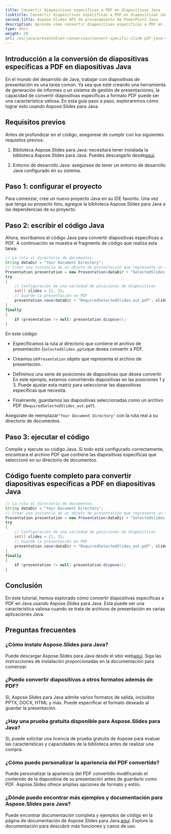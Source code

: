 ```yaml
---
title: Convertir diapositivas específicas a PDF en diapositivas Java
linktitle: Convertir diapositivas específicas a PDF en diapositivas Java
second_title: Aspose.Slides API de procesamiento de PowerPoint Java
description: Aprenda cómo convertir diapositivas específicas a PDF en Java usando Aspose.Slides para Java. Guía paso a paso con ejemplos de código para desarrolladores de Java.
type: docs
weight: 20
url: /es/java/presentation-conversion/convert-specific-slide-pdf-java-slides/
---
```


## Introducción a la conversión de diapositivas específicas a PDF en diapositivas Java

En el mundo del desarrollo de Java, trabajar con diapositivas de presentación es una tarea común. Ya sea que esté creando una herramienta de generación de informes o un sistema de gestión de presentaciones, la capacidad de convertir diapositivas específicas a formato PDF puede ser una característica valiosa. En esta guía paso a paso, exploraremos cómo lograr esto usando Aspose.Slides para Java.

## Requisitos previos

Antes de profundizar en el código, asegúrese de cumplir con los siguientes requisitos previos:

1.  Biblioteca Aspose.Slides para Java: necesitará tener instalada la biblioteca Aspose.Slides para Java. Puedes descargarlo desde[aquí](https://releases.aspose.com/slides/java/).

2. Entorno de desarrollo Java: asegúrese de tener un entorno de desarrollo Java configurado en su sistema.

## Paso 1: configurar el proyecto

Para comenzar, cree un nuevo proyecto Java en su IDE favorito. Una vez que tenga su proyecto listo, agregue la biblioteca Aspose.Slides para Java a las dependencias de su proyecto.

## Paso 2: escribir el código Java

Ahora, escribamos el código Java para convertir diapositivas específicas a PDF. A continuación se muestra el fragmento de código que realiza esta tarea:

```java
// La ruta al directorio de documentos.
String dataDir = "Your Document Directory";
// Crear una instancia de un objeto de presentación que represente un archivo de presentación
Presentation presentation = new Presentation(dataDir + "SelectedSlides.pptx");
try
{
    // Configuración de una variedad de posiciones de diapositivas
    int[] slides = {1, 3};
    // Guarde la presentación en PDF
    presentation.save(dataDir + "RequiredSelectedSlides_out.pdf", slides, SaveFormat.Pdf);
}
finally
{
    if (presentation != null) presentation.dispose();
}
```

En este código:

- Especificamos la ruta al directorio que contiene el archivo de presentación (`SelectedSlides.pptx`que desea convertir a PDF.

-  Creamos un`Presentation` objeto que representa el archivo de presentación.

- Definimos una serie de posiciones de diapositivas que desea convertir. En este ejemplo, estamos convirtiendo diapositivas en las posiciones 1 y 3. Puede ajustar esta matriz para seleccionar las diapositivas específicas que necesita.

- Finalmente, guardamos las diapositivas seleccionadas como un archivo PDF (`RequiredSelectedSlides_out.pdf`).

 Asegúrate de reemplazar`"Your Document Directory"` con la ruta real a su directorio de documentos.

## Paso 3: ejecutar el código

Compile y ejecute su código Java. Si todo está configurado correctamente, encontrará el archivo PDF que contiene las diapositivas específicas que seleccionó en su directorio de documentos.

## Código fuente completo para convertir diapositivas específicas a PDF en diapositivas Java

```java
// La ruta al directorio de documentos.
String dataDir = "Your Document Directory";
// Crear una instancia de un objeto de presentación que represente un archivo de presentación
Presentation presentation = new Presentation(dataDir + "SelectedSlides.pptx");
try
{
	// Configuración de una variedad de posiciones de diapositivas
	int[] slides = {1, 3};
	// Guarde la presentación en PDF
	presentation.save(dataDir + "RequiredSelectedSlides_out.pdf", slides, SaveFormat.Pdf);
}
finally
{
	if (presentation != null) presentation.dispose();
}
```

## Conclusión

En este tutorial, hemos explorado cómo convertir diapositivas específicas a PDF en Java usando Aspose.Slides para Java. Esta puede ser una característica valiosa cuando se trata de archivos de presentación en varias aplicaciones Java.

## Preguntas frecuentes

### ¿Cómo instalo Aspose.Slides para Java?

 Puede descargar Aspose.Slides para Java desde el sitio web[aquí](https://releases.aspose.com/slides/java/). Siga las instrucciones de instalación proporcionadas en la documentación para comenzar.

### ¿Puedo convertir diapositivas a otros formatos además de PDF?

Sí, Aspose.Slides para Java admite varios formatos de salida, incluidos PPTX, DOCX, HTML y más. Puede especificar el formato deseado al guardar la presentación.

### ¿Hay una prueba gratuita disponible para Aspose.Slides para Java?

Sí, puede solicitar una licencia de prueba gratuita de Aspose para evaluar las características y capacidades de la biblioteca antes de realizar una compra.

### ¿Cómo puedo personalizar la apariencia del PDF convertido?

Puede personalizar la apariencia del PDF convertido modificando el contenido de la diapositiva de su presentación antes de guardarlo como PDF. Aspose.Slides ofrece amplias opciones de formato y estilo.

### ¿Dónde puedo encontrar más ejemplos y documentación para Aspose.Slides para Java?

 Puede encontrar documentación completa y ejemplos de código en la página de documentación de Aspose.Slides para Java.[aquí](https://reference.aspose.com/slides/java/). Explore la documentación para descubrir más funciones y casos de uso.